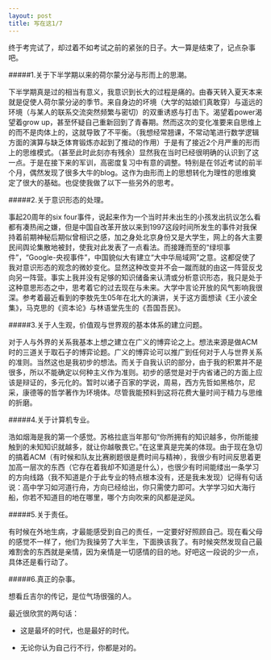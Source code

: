 ```yaml
---
layout: post
title: 写在这1/7
---
```


终于考完试了，却过着不如考试之前的紧张的日子。大一算是结束了，记点杂事吧。

#####1.关于下半学期以来的荷尔蒙分泌与形而上的思潮。

下半学期真是过的相当有意义，我意识到长大的过程是痛的。由春天转入夏天本来就是促使人荷尔蒙分泌的季节。来自身边的坏境（大学的姑娘们真敢穿）与遥远的环境（与某人的联系交流突然频繁与密切）的双重诱惑与打击下。渴望着power渴望着grow up，甚至怀疑自己重新回到了青春期。然而这次的变化准要来自思维上的而不是肉体上的，这就导致了不平衡。（我想经常翘课，不常动笔进行数学逻辑方面的演算与缺乏体育锻炼亦起到了推动的作用）于是有了接近2个月严重的形而上的思维模式。（甚至此时此刻亦有残余）显然我在当时已经很明确的认识到了这一点。于是在接下来的军训，高密度复习中有意的调整。特别是在邻近考试的前半个月，偶然发现了很多大牛的blog。这作为由形而上的思想转化为理性的思维奠定了很大的基础。也促使我做了以下一些另外的思考。

#####2.关于意识形态的处理。

事起20周年的six four事件，说起来作为一个当时并未出生的小孩发出抗议怎么看都有凑热闹之嫌，但是中国自改革开放以来到1997这段时间所发生的事件对我保持着前期神秘后期似曾相识之感，加之身处北京身份又是大学生，网上的各大主要民间舆论集散地被封，使我对此发表了一点看法。而接踵而至的“绿坝事件”，“Google-央视事件”，中国貌似大有建立“大中华局域网”之意。这都促使了我对意识形态的观念的微妙变化。显然这种改变并不会一蹴而就的由这一阵营反戈向另一阵营。事实上我并没有足够的知识储备来认清或分析意识形态，我只是处于这种意思形态之中，思考着它的过去现在与未来。大学中言论开放的风气影响我很深。参考着最近看到的李敖先生05年在北大的演讲，关于这方面想读《王小波全集》，马克思的《资本论》与林语堂先生的《吾国吾民》。

#####3.关于人生观，价值观与世界观的基本体系的建立问题。

对于人与外界的关系我基本上想之建立在广义的博弈论之上。想法来源是做ACM时的三道关于取石子的博弈论题。广义的博弈论可以推广到任何对于人与世界关系的准则。当然这也是我初步的想法。而关于自我认识的部分，由于我的积累并不是很多，所以不能确定以何种主义作为准则。初步的感觉是对于内省诸己的方面上应该是辩证的，多元化的。暂时以诸子百家的学说，周易，西方先哲如黑格尔，尼采，康德等的哲学著作为环境体。尽管我能预料到这将花费大量时间于精力与思维的折磨。

#####4.关于计算机专业。

浩如烟海是我的第一个感觉。苏格拉底当年那句“你所拥有的知识越多，你所能接触到的未知知识就越多，就让你越敬畏它。”在这里真是完美的体现。由于现在急切的搞着ACM（有时候和队友比赛刷题很是费时间与精神），我很少有时间反思着更加高一层次的东西（它存在着我却不知道是什么），也很少有时间能缕出一条学习的方向线路（我不知道是介于此专业的特点根本没有，还是我未发现）记得有句话说：高中学习如河道行舟，方向已经给出，你只需使力即可。大学学习如大海行船，你若不知道目的地在哪里，哪个方向吹来的风都是逆风。

#####5.关于责任。

有时候在外地生病，才最能感受到自己的责任，一定要好好照顾自己。现在看父母的感觉不一样了，他们为我操劳了大半生，下面换该我了。有时候突然发现自己最难割舍的东西就是亲情，因为亲情是一切感情的目的地。好吧这一段说的少一点，具体还是看行动了。

#####6.真正的杂事。

想看丘吉尔的传记，是位气场很强的人。

最近很欣赏的两句话：

- 这是最坏的时代，也是最好的时代。     

- 无论你认为自己行不行，你都是对的。